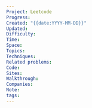 ```yaml
---
Project: Leetcode
Progress: 
Created: "{{date:YYYY-MM-DD}}"
Updated: 
Difficulty: 
Time: 
Space: 
Topics: 
Techniques: 
Related problems: 
Code: 
Sites: 
Walkthrough: 
Companies: 
Note: 
tags:
---
```

